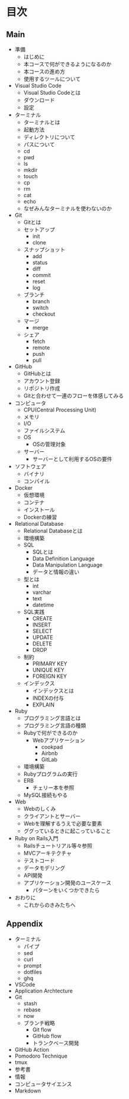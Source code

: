 # 目次

## Main
- 準備
  - はじめに
  - 本コースで何ができるようになるのか
  - 本コースの進め方
  - 使用するツールについて
- Visual Studio Code
  - Visual Studio Codeとは
  - ダウンロード
  - 設定
- ターミナル
  - ターミナルとは
  - 起動方法
  - ディレクトリについて
  - パスについて
  - cd
  - pwd
  - ls
  - mkdir
  - touch
  - cp
  - rm
  - cat
  - echo
  - なぜみんなターミナルを使わないのか
- Git
  - Gitとは
  - セットアップ
    - init
    - clone
  - スナップショット
    - add
    - status
    - diff
    - commit
    - reset
    - log
  - ブランチ
    - branch
    - switch
    - checkout
  - マージ
    - merge
  - シェア
    - fetch
    - remote
    - push
    - pull
- GitHub
  - GitHubとは
  - アカウント登録
  - リポジトリ作成
  - Gitと合わせて一連のフローを体感してみる
- コンピュータ
  - CPU(Central Processing Unit)
  - メモリ
  - I/O
  - ファイルシステム
  - OS
    - OSの管理対象
  - サーバー
    - サーバーとして利用するOSの要件
- ソフトウェア
  - バイナリ
  - コンパイル
- Docker
  - 仮想環境
  - コンテナ
  - インストール
  - Dockerの練習
- Relational Database
  - Relational Databaseとは
  - 環境構築
  - SQL
    - SQLとは
    - Data Definition Language
    - Data Manipulation Language
    - データと情報の違い
  - 型とは
    - int
    - varchar
    - text
    - datetime
  - SQL実践
    - CREATE
    - INSERT
    - SELECT
    - UPDATE
    - DELETE
    - DROP
  - 制約
    - PRIMARY KEY
    - UNIQUE KEY
    - FOREIGN KEY
  - インデックス
    - インデックスとは
    - INDEXの付与
    - EXPLAIN
- Ruby
  - プログラミング言語とは
  - プログラミング言語の種類
  - Rubyで何ができるのか
    - Webアプリケーション
      - cookpad
      - Airbnb
      - GitLab
  - 環境構築
  - Rubyプログラムの実行
  - ERB
    - チェリー本を参照
  - MySQL接続もやる
- Web
  - Webのしくみ
  - クライアントとサーバー
  - Webを理解するうえで必要な要素
  - ググっているときに起こっていること
- Ruby on Rails入門
  - Railsチュートリアル等々参照
  - MVCアーキテクチャ
  - テストコード
  - データモデリング
  - API開発
  - アプリケーション開発のユースケース
    - パターンをいくつかできたら
- おわりに
  - これからのきみたちへ

## Appendix

- ターミナル
  - パイプ
  - sed
  - curl
  - prompt
  - dotfiles
  - ghq
- VSCode
- Application Archtecture
- Git
  - stash
  - rebase
  - now
  - ブランチ戦略
    - Git flow
    - GitHub flow
    - トランクベース開発
- GitHub Action
- Pomodoro Technique
- tmux
- 参考書
- 情報
- コンピュータサイエンス
- Markdown
